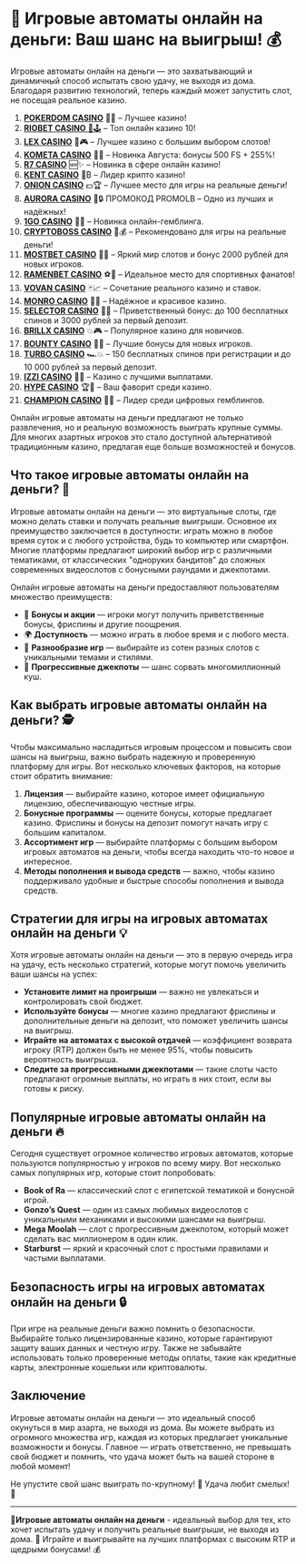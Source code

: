 # 🎰 Игровые автоматы онлайн на деньги: Ваш шанс на выигрыш! 💰

Игровые автоматы онлайн на деньги — это захватывающий и динамичный способ испытать свою удачу, не выходя из дома. Благодаря развитию технологий, теперь каждый может запустить слот, не посещая реальное казино. 
1. [**POKERDOM CASINO**](https://4pd-stat.com/click/65c385136bcc63141167f1e3/4450/13807/subaccount) 🎰🔥 – Лучшее казино!
1. [**RIOBET CASINO** 🌟🕹️](https://tracker.rioaffi.com/link?btag=1027246_346134) – Топ онлайн казино 10!
1. [**LEX CASINO**](https://lex-ircp01.com/c71ab4dfb) 🎯🎮 – Лучшее казино с большим выбором слотов!
1. [**KOMETA CASINO**](https://stars-flight.com/s2371995e) 🚀🎁 – Новинка Августа: бонусы 500 FS + 255%!
1. [**R7 CASINO**](https://aristocratic-hall.com/s9f210880) 🆕✨ – Новинка в сфере онлайн казино!
1. [**KENT CASINO**](https://passage-through-deserts.com/de0514c15) 💎₿ – Лидер крипто казино!
1. [**ONION CASINO**](https://obclk001-2d.top/click?offer_id=986&partner_id=10542&landing_id=1798&utm_medium=affiliate&sub_1=oncasino3) 💵🏆 – Лучшее место для игры на реальные деньги!
1. [**AURORA CASINO**](https://10trafic-stat2.com/click/668546566bcc6313411604c7/6766/15114/subaccount?promocode=PROMOLB) 🌌🔒 ПРОМОКОД PROMOLB – Одно из лучших и надёжных!
1. [**1GO CASINO**](https://1go-ircp01.com/ce015f410) 🎉🎲 – Новинка онлайн-гемблинга.
1. [**CRYPTOBOSS CASINO**](https://cryptobossc.online/d847bcfa9) 👑💰 – Рекомендовано для игры на реальные деньги!
1. [**MOSTBET CASINO**](https://ktbtis024ifqfn0mst.com/beQs) 🎡💫 – Яркий мир слотов и бонус 2000 рублей для новых игроков.
1. [**RAMENBET CASINO**](https://get.saltyram.com/ru/registration?apkpop=0&partner=p24970p3296034p5526) ⚽🏅 – Идеальное место для спортивных фанатов!
1. [**VOVAN CASINO**](https://vovan.site/d2375cf9b) 🃏📈 – Сочетание реального казино и ставок.
1. [**MONRO CASINO**](https://mnr-ircp01.com/c3ce72a2c) 🌟💖 – Надёжное и красивое казино.
1. [**SELECTOR CASINO**](https://gosel.pl/SELVK) 🎁🎉 – Приветственный бонус: до 100 бесплатных спинов и 3000 рублей за первый депозит.
1. [**BRILLX CASINO**](https://brillx.pub/BRIVK) 💥🎮 – Популярное казино для новичков.
1. [**BOUNTY CASINO**](https://bounty-casino.de/BOVK) 🎯🎁 – Лучшие бонусы для новых игроков.
1. [**TURBO CASINO**](https://turbo-casino.pro/TURVK) 🏎️💥 – 150 бесплатных спинов при регистрации и до 10 000 рублей за первый депозит.
1. [**IZZI CASINO**](https://izzi-fr03.com/ca7c8a7b7) 💸🔝 – Казино с лучшими выплатами.
1. [**HYPE CASINO**](https://hypekaz.com/dc2f44ad0) 🏆🎉 – Ваш фаворит среди казино.
1. [**CHAMPION CASINO**](https://champcasino.ink/pobeda/doa-hats?p80412p305331p112c) 🥇🎰 – Лидер среди цифровых гемблингов.

Онлайн игровые автоматы на деньги предлагают не только развлечения, но и реальную возможность выиграть крупные суммы. Для многих азартных игроков это стало доступной альтернативой традиционным казино, предлагая еще больше возможностей и бонусов.

## Что такое игровые автоматы онлайн на деньги? 🎲

Игровые автоматы онлайн на деньги — это виртуальные слоты, где можно делать ставки и получать реальные выигрыши. Основное их преимущество заключается в доступности: играть можно в любое время суток и с любого устройства, будь то компьютер или смартфон. Многие платформы предлагают широкий выбор игр с различными тематиками, от классических "одноруких бандитов" до сложных современных видеослотов с бонусными раундами и джекпотами.

Онлайн игровые автоматы на деньги предоставляют пользователям множество преимуществ:

- 🎁 **Бонусы и акции** — игроки могут получить приветственные бонусы, фриспины и другие поощрения.
- 🌍 **Доступность** — можно играть в любое время и с любого места.
- 🎨 **Разнообразие игр** — выбирайте из сотен разных слотов с уникальными темами и стилями.
- 🎰 **Прогрессивные джекпоты** — шанс сорвать многомиллионный куш.

## Как выбрать игровые автоматы онлайн на деньги? 🕵️

Чтобы максимально насладиться игровым процессом и повысить свои шансы на выигрыш, важно выбрать надежную и проверенную платформу для игры. Вот несколько ключевых факторов, на которые стоит обратить внимание:

1. **Лицензия** — выбирайте казино, которое имеет официальную лицензию, обеспечивающую честные игры.
2. **Бонусные программы** — оцените бонусы, которые предлагает казино. Фриспины и бонусы на депозит помогут начать игру с большим капиталом.
3. **Ассортимент игр** — выбирайте платформы с большим выбором игровых автоматов на деньги, чтобы всегда находить что-то новое и интересное.
4. **Методы пополнения и вывода средств** — важно, чтобы казино поддерживало удобные и быстрые способы пополнения и вывода средств.

## Стратегии для игры на игровых автоматах онлайн на деньги 💡

Хотя игровые автоматы онлайн на деньги — это в первую очередь игра на удачу, есть несколько стратегий, которые могут помочь увеличить ваши шансы на успех:

- **Установите лимит на проигрыши** — важно не увлекаться и контролировать свой бюджет.
- **Используйте бонусы** — многие казино предлагают фриспины и дополнительные деньги на депозит, что поможет увеличить шансы на выигрыш.
- **Играйте на автоматах с высокой отдачей** — коэффициент возврата игроку (RTP) должен быть не менее 95%, чтобы повысить вероятность выигрыша.
- **Следите за прогрессивными джекпотами** — такие слоты часто предлагают огромные выплаты, но играть в них стоит, если вы готовы к риску.

## Популярные игровые автоматы онлайн на деньги 🔥

Сегодня существует огромное количество игровых автоматов, которые пользуются популярностью у игроков по всему миру. Вот несколько самых популярных игр, которые стоит попробовать:

- **Book of Ra** — классический слот с египетской тематикой и бонусной игрой.
- **Gonzo’s Quest** — один из самых любимых видеослотов с уникальными механиками и высокими шансами на выигрыш.
- **Mega Moolah** — слот с прогрессивным джекпотом, который может сделать вас миллионером в один клик.
- **Starburst** — яркий и красочный слот с простыми правилами и частыми выплатами.

## Безопасность игры на игровых автоматах онлайн на деньги 🔒

При игре на реальные деньги важно помнить о безопасности. Выбирайте только лицензированные казино, которые гарантируют защиту ваших данных и честную игру. Также не забывайте использовать только проверенные методы оплаты, такие как кредитные карты, электронные кошельки или криптовалюты.

## Заключение

Игровые автоматы онлайн на деньги — это идеальный способ окунуться в мир азарта, не выходя из дома. Вы можете выбрать из огромного множества игр, каждая из которых предлагает уникальные возможности и бонусы. Главное — играть ответственно, не превышать свой бюджет и помнить, что удача может быть на вашей стороне в любой момент!

Не упустите свой шанс выиграть по-крупному! 🎰 Удача любит смелых! 💸

---

🎰**Игровые автоматы онлайн на деньги** - идеальный выбор для тех, кто хочет испытать удачу и получить реальные выигрыши, не выходя из дома. 🌟 Играйте и выигрывайте на лучших платформах с высоким RTP и щедрыми бонусами! 💰
